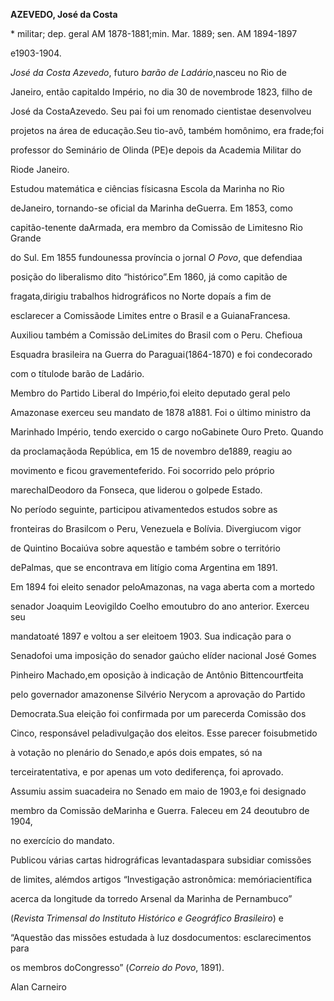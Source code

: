 **AZEVEDO, José da Costa**



\* militar; dep. geral AM 1878-1881;min. Mar. 1889; sen. AM 1894-1897

e1903-1904.



*José da Costa Azevedo*, futuro *barão de Ladário*,nasceu no Rio de

Janeiro, então capitaldo Império, no dia 30 de novembrode 1823, filho de

José da CostaAzevedo. Seu pai foi um renomado cientistae desenvolveu

projetos na área de educação.Seu tio-avô, também homônimo, era frade;foi

professor do Seminário de Olinda (PE)e depois da Academia Militar do

Riode Janeiro.



Estudou matemática e ciências físicasna Escola da Marinha no Rio

deJaneiro, tornando-se oficial da Marinha deGuerra. Em 1853, como

capitão-tenente daArmada, era membro da Comissão de Limitesno Rio Grande

do Sul. Em 1855 fundounessa província o jornal *O Povo*, que defendiaa

posição do liberalismo dito “histórico”.Em 1860, já como capitão de

fragata,dirigiu trabalhos hidrográficos no Norte dopaís a fim de

esclarecer a Comissãode Limites entre o Brasil e a GuianaFrancesa.

Auxiliou também a Comissão deLimites do Brasil com o Peru. Chefioua

Esquadra brasileira na Guerra do Paraguai(1864-1870) e foi condecorado

com o títulode barão de Ladário.



Membro do Partido Liberal do Império,foi eleito deputado geral pelo

Amazonase exerceu seu mandato de 1878 a1881. Foi o último ministro da

Marinhado Império, tendo exercido o cargo noGabinete Ouro Preto. Quando

da proclamaçãoda República, em 15 de novembro de1889, reagiu ao

movimento e ficou gravementeferido. Foi socorrido pelo próprio

marechalDeodoro da Fonseca, que liderou o golpede Estado.



No período seguinte, participou ativamentedos estudos sobre as

fronteiras do Brasilcom o Peru, Venezuela e Bolívia. Divergiucom vigor

de Quintino Bocaiúva sobre aquestão e também sobre o território

dePalmas, que se encontrava em litígio coma Argentina em 1891.



Em 1894 foi eleito senador peloAmazonas, na vaga aberta com a mortedo

senador Joaquim Leovigildo Coelho emoutubro do ano anterior. Exerceu seu

mandatoaté 1897 e voltou a ser eleitoem 1903. Sua indicação para o

Senadofoi uma imposição do senador gaúcho elíder nacional José Gomes

Pinheiro Machado,em oposição à indicação de Antônio Bittencourtfeita

pelo governador amazonense Silvério Nerycom a aprovação do Partido

Democrata.Sua eleição foi confirmada por um parecerda Comissão dos

Cinco, responsável peladivulgação dos eleitos. Esse parecer foisubmetido

à votação no plenário do Senado,e após dois empates, só na

terceiratentativa, e por apenas um voto dediferença, foi aprovado.

Assumiu assim suacadeira no Senado em maio de 1903,e foi designado

membro da Comissão deMarinha e Guerra. Faleceu em 24 deoutubro de 1904,

no exercício do mandato.



Publicou várias cartas hidrográficas levantadaspara subsidiar comissões

de limites, alémdos artigos “Investigação astronômica: memóriacientífica

acerca da longitude da torredo Arsenal da Marinha de Pernambuco”

(*Revista Trimensal do Instituto Histórico e Geográfico Brasileiro*) e

“Aquestão das missões estudada à luz dosdocumentos: esclarecimentos para

os membros doCongresso” (*Correio do Povo*, 1891).



Alan Carneiro




